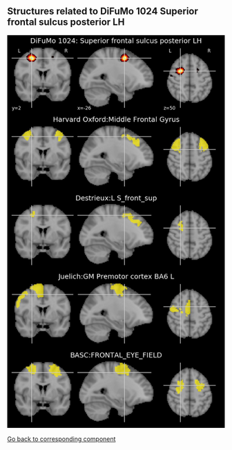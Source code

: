 


## Structures related to DiFuMo 1024 Superior frontal sulcus posterior LH

![209](209.jpg "Structures related to DiFuMo 1024 Superior frontal sulcus posterior LH")

[Go back to corresponding component](https://parietal-inria.github.io/DiFuMo/1024/html/209.html)